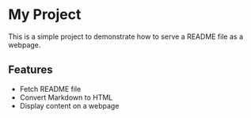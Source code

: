 # My Project

This is a simple project to demonstrate how to serve a README file as a webpage.

## Features

- Fetch README file
- Convert Markdown to HTML
- Display content on a webpage